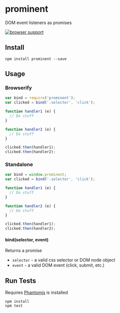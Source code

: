 # prominent
 
DOM event listeners as promises

[![browser support](https://ci.testling.com/scottcorgan/prominent.png)](https://ci.testling.com/scottcorgan/prominent)
 
## Install
 
```
npm install prominent --save
```
 
## Usage
 
### Browserify

```js
var bind = require('prominent');
var clicked = bind('.selector', 'click');

function handler1 (e) {
  // Do stuff
}

function handler2 (e) {
  // Do stuff
}

clicked.then(handler1);
clicked.then(handler2);
```

### Standalone

```js
var bind = window.prominent;
var clicked = bind('.selector', 'click');

function handler1 (e) {
  // Do stuff
}

function handler2 (e) {
  // Do stuff
}

clicked.then(handler1);
clicked.then(handler2);
```

#### bind(selector, event)

Returns a promise

* `selector` - a valid css selector or DOM node object
* `event` - a valid DOM event (click, submit, etc.)
 
## Run Tests
 
Requires [Phantomjs](http://phantomjs.org/download.html) is installed
 
```
npm install
npm test
```